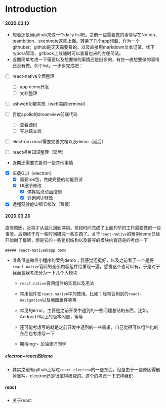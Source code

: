 # Introduction

#### 2020.03.13

- 想着还是用github来做一个daily list吧。之前一些需要做的事情写在Notion、teambition、eventnote这些上面。转换了几个app想着，作为一个githuber，github是天天需要看的，以及直接用markdown文本记录、线下typora管理、gitbook上线随时可以查看也来的方便简洁。
- 近期简单考虑一下需要以及想要做的事情还是挺多的，有些一直想要做的事情还没有做。列个list，一步步完成吧：

- [ ] react-native全面整理
  - [ ] app demo开发
  - [ ] 文档整理

- [ ] sshweb功能实现（web端的terminal）
- [ ] 百度apollo的dreamview前端代码
  - [ ] 查看源码
  - [ ] 写总结文档

- [ ] electron+react需要完善文档以及demo（延后）
- [ ] react相关知识整理（延后）



- 近期还需要完善的一些其他事情

- [x] 车载GUI（electron）
  - [x] 需要ros包，完成完整的功能测试
  - [x] UI细节修改
    - [x] 停靠站点动画控制
    - [x] 详询问UI修改

- [x] 远程驾驶舱UI细节修改（暂缓）

#### 2020.03.26

疫情原因，近期才从湖北回到深圳。前段时间完成了上面列举的工作需要做的一些事情。后期终于有一些时间研究一些东西了。关于`react-native`的案例demo已经开始谢了框架，但是它的一些组织结构以及要写的模块内容还是的考虑一下：

	##### react-native的app demo

- 准备借鉴微信小程序的案例demo；我感觉还挺好，以及之前看了一个是将`react-native`官网的全部内容组件给重现一遍，感觉这个也可以有，于是对于我而言我考虑分为一下几个大模块

  - `react-native`官网组件的实现以及用法

  - 常用组件在`react-native`中的使用。比如：经常会用到的`react-navigation`以及地图组件等等

  - 常见的error。主要是之前开发中遇到的一些问题总结的东西。比如，Android 9以上的版本闪退，等等

  - 还可能考虑写的就是之前开发中遇到的一些需求，自己觉得可以组件化的东西也考虑写一下

  - 期待ing～ 加油沛沛同学

    

##### electron+react的demo

- 其实之前有github上写过`react electron`的一些东西，但是由于一些原因得删掉重写。electron还是很值得研究的。这个的考虑一下怎样组织

##### react

- 关于react